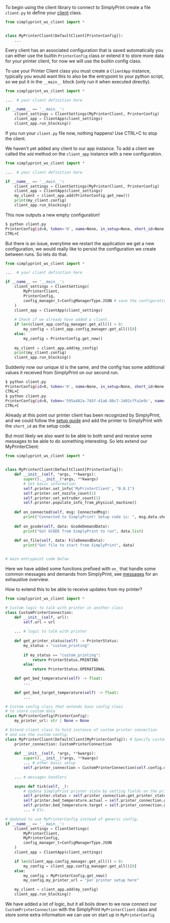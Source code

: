 To begin using the client library to connect to SimplyPrint create a file `client.py` to define
your [client](concepts/client.md) class.

```python
from simplyprint_ws_client import *


class MyPrinterClient(DefaultClient[PrinterConfig]):
    ...
```

Every client has an associated configuration that is saved automatically you can either use the builtin `PrinterConfig`
class or extend it to store more data for your printer client, for now we will use the builtin config class.

To use your Printer Client class you must create a `ClientApp` instance, typically you would want this to also
be the entrypoint to your python script, so we put it in the `__main__` block (only run it when executed directly).

```python
from simplyprint_ws_client import *

...  # your client definition here

if __name__ == '__main__':
    client_settings = ClientSettings(MyPrinterClient, PrinterConfig)
    client_app = ClientApp(client_settings)
    client_app.run_blocking()
```

If you run your `client.py` file now, nothing happens! Use CTRL+C to stop the client.

We haven't yet added any client to our app instance. To add a client we called the `add` method on the `client_app` instance with a new configuration.


```python
from simplyprint_ws_client import *

...  # your client definition here

if __name__ == '__main__':
    client_settings = ClientSettings(MyPrinterClient, PrinterConfig)
    client_app = ClientApp(client_settings)
    my_client = client_app.add(PrinterConfig.get_new())
    print(my_client.config)
    client_app.run_blocking()
```

This now outputs a new empty configuration!

```bash
$ python client.py
PrinterConfig(id=0, token='0', name=None, in_setup=None, short_id=None, public_ip=None, unique_id='04be1d2a-248c-425d-a08f-d5892287b288')
CTRL+C
```

But there is an issue, everytime we restart the application we get a new configuration, we would really like to persist the configuration we create between runs. So lets do that.

```python
from simplyprint_ws_client import *

...  # your client definition here

if __name__ == '__main__':
    client_settings = ClientSettings(
        MyPrinterClient, 
        PrinterConfig, 
        config_manager_t=ConfigManagerType.JSON # save the configuration to a JSON file
    )
    client_app = ClientApp(client_settings)
    
    # Check if we already have added a client.
    if len(client_app.config_manager.get_all()) > 0:
        my_config = client_app.config_manager.get_all()[0]
    else:
        my_config = PrinterConfig.get_new()
        
    my_client = client_app.add(my_config)
    print(my_client.config)
    client_app.run_blocking()
```

Suddenly now our unique id is the same, and the config has some additional values it received from SimplyPrint on our second run.

```bash
$ python client.py
PrinterConfig(id=0, token='0', name=None, in_setup=None, short_id=None, public_ip=None, unique_id='08086eeb-812b-4bda-9159-99852aff509b')
CTRL+C
$ python client.py
PrinterConfig(id=0, token='595a482a-745f-41a6-88c7-1402cffa1e9c', name=None, in_setup=True, short_id='9ZZM', public_ip=None, unique_id='08086eeb-812b-4bda-9159-99852aff509b')
CTRL+C
```

Already at this point our printer client has been recognized by SimplyPrint, and we could follow the [setup guide](https://simplyprint.io/setup-guide) and add the printer to SimplyPrint with the `short_id` as the setup code.

But most likely we also want to be able to both send and receive some messages to be able to do something interesting. So lets extend our MyPrinterClient:

```python
from simplyprint_ws_client import *


class MyPrinterClient(DefaultClient[PrinterConfig]):
    def __init__(self, *args, **kwargs):
        super().__init__(*args, **kwargs) 
        # Set basic information
        self.printer.set_info('MyPrinterClient', "0.0.1")
        self.printer.set_nozzle_count(1)
        self.printer.set_extruder_count(1)
        self.printer.populate_info_from_physical_machine()
    
    def on_connected(self, msg: ConnectedMsg):
        print("Connected to SimplyPrint! Setup code is: ", msg.data.short_id)
        
    def on_gcode(self, data: GcodeDemandData):
        print("Got GCODE from SimplyPrint to run", data.list)
        
    def on_file(self, data: FileDemandData):
        print("Got file to start from SimplyPrint", data)


# main entrypoint code below
```

Here we have added some functions prefixed with `on_` that handle some common messages and demands from SimplyPrint, see [messages](concepts/messages.md) for an exhaustive overview.

How to extend this to be able to receive updates from my printer?
```python
from simplyprint_ws_client import *

# Custom logic to talk with printer in another class
class CustomPrinterConnection:
    def __init__(self, url):
        self.url = url
        
    ... # logic to talk with printer
    
    def get_printer_status(self) -> PrinterStatus:
        my_status = "custom_printing"
        
        if my_status == "custom_printing":
            return PrinterStatus.PRINTING
        else:
            return PrinterStatus.OPERATIONAL

    def get_bed_temperature(self) -> float:
        ...
    
    def get_bed_target_temperature(self) -> float:
        ...

# Custom config class that extends base config class
# to store custom data
class MyPrinterConfig(PrinterConfig):
    my_printer_url: str | None = None

# Extend client class to hold instance of custom printer connection
# and use the custom config.
class MyPrinterClient(DefaultClient[MyPrinterConfig]): # Specify custom config
    printer_connection: CustomPrinterConnection
    
    def __init__(self, *args, **kwargs):
        super().__init__(*args, **kwargs)
        ... # other basic setup
        self.printer_connection = CustomPrinterConnection(self.config.my_printer_url)
    
    ... # messages handlers

    async def tick(self, _):
        # Update SimplyPrint printer state by setting fields on the printer-state field.
        self.printer.status = self.printer_connection.get_printer_status()
        self.printer.bed_temperature.actual = self.printer_connection.get_bed_temperature()
        self.printer.bed_temperature.target = self.printer_connection.get_bed_target_temperature()
        ... # Etc.

# Updated to use MyPrinterConfig instead of generic config.
if __name__ == '__main__':
    client_settings = ClientSettings(
        MyPrinterClient,
        MyPrinterConfig,
        config_manager_t=ConfigManagerType.JSON
    )
    client_app = ClientApp(client_settings)

    if len(client_app.config_manager.get_all()) > 0:
        my_config = client_app.config_manager.get_all()[0]
    else:
        my_config = MyPrinterConfig.get_new()
        my_config.my_printer_url = "per printer setup here"

    my_client = client_app.add(my_config)
    client_app.run_blocking()
```

We have added a lot of logic, but it all boils down to we now connect our `CustomPrinterConnection` with the SimplyPrint `MyPrinterClient` class and store some extra information we can use on start up in `MyPrinterConfig`
